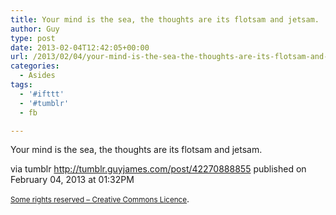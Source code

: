 ```yaml
---
title: Your mind is the sea, the thoughts are its flotsam and jetsam.
author: Guy
type: post
date: 2013-02-04T12:42:05+00:00
url: /2013/02/04/your-mind-is-the-sea-the-thoughts-are-its-flotsam-and-jetsam/
categories:
  - Asides
tags:
  - '#ifttt'
  - '#tumblr'
  - fb

---
```

Your mind is the sea, the thoughts are its flotsam and jetsam.

via tumblr http://tumblr.guyjames.com/post/42270888855 published on February 04, 2013 at 01:32PM

<small><a href="https://creativecommons.org/licenses/by-nc/3.0/" target="_blank">Some rights reserved &#8211; Creative Commons Licence</a></small>.